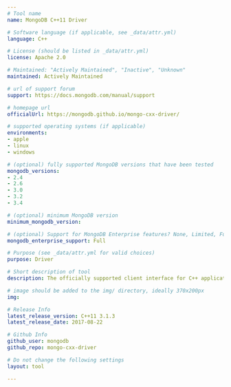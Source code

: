 ```yaml
---
# Tool name
name: MongoDB C++11 Driver

# Software language (if applicable, see _data/attr.yml)
language: C++

# License (should be listed in _data/attr.yml)
license: Apache 2.0

# Maintained: "Actively Maintained", "Inactive", "Unknown"
maintained: Actively Maintained

# url of support forum
support: https://docs.mongodb.com/manual/support

# homepage url
officialUrl: https://mongodb.github.io/mongo-cxx-driver/

# supported operating systems (if applicable)
environments:
- apple
- linux
- windows

# (optional) fully supported MongoDB versions that have been tested
mongodb_versions:
- 2.4
- 2.6
- 3.0
- 3.2
- 3.4

# (optional) minimum MongoDB version
minimum_mongodb_version:

# (optional) Support for MongoDB Enterprise features? None, Limited, Full
mongodb_enterprise_support: Full

# Purpose (see _data/attr.yml for valid choices)
purpose: Driver

# Short description of tool
description: The officially supported client interface for C++ applications.

# image should be added to the img/ directory, ideally 370x200px
img: 

# Release Info
latest_release_version: C++11 3.1.3
latest_release_date: 2017-08-22

# Github Info
github_user: mongodb
github_repo: mongo-cxx-driver

# Do not change the following settings
layout: tool

---
```


